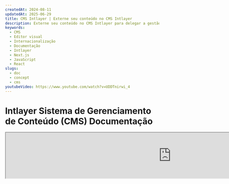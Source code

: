 ```yaml
---
createdAt: 2024-08-11
updatedAt: 2025-06-29
title: CMS Intlayer | Externe seu conteúdo no CMS Intlayer
description: Externe seu conteúdo no CMS Intlayer para delegar a gestão do seu conteúdo ao seu time.
keywords:
  - CMS
  - Editor visual
  - Internacionalização
  - Documentação
  - Intlayer
  - Next.js
  - JavaScript
  - React
slugs:
  - doc
  - concept
  - cms
youtubeVideo: https://www.youtube.com/watch?v=UDDTnirwi_4
---
```


# Intlayer Sistema de Gerenciamento de Conteúdo (CMS) Documentação

<iframe title="Visual Editor + CMS for Your Web App: Intlayer Explained" class="m-auto aspect-[16/9] w-full overflow-hidden rounded-lg border-0" allow="autoplay; gyroscope;" loading="lazy" width="1080" height="auto" src="https://www.youtube.com/embed/UDDTnirwi_4?autoplay=0&amp;origin=http://intlayer.org&amp;controls=0&amp;rel=1"/>

O Intlayer CMS é um aplicativo que permite externalizar o conteúdo de um projeto Intlayer.

Para isso, o Intlayer introduz o conceito de 'dicionários distantes'.

![Interface do Intlayer CMS](https://github.com/aymericzip/intlayer/blob/main/docs/assets/CMS.png)

## Entendendo os dicionários distantes

O Intlayer faz uma distinção entre dicionários 'locais' e 'distantes'.

- Um dicionário 'local' é um dicionário declarado no seu projeto Intlayer. Como o arquivo de declaração de um botão ou sua barra de navegação. Externalizar seu conteúdo não faz sentido neste caso, pois este conteúdo não deve mudar frequentemente.

- Um dicionário 'distante' é um dicionário gerenciado através do Intlayer CMS. Ele pode ser útil para permitir que sua equipe gerencie seu conteúdo diretamente no site e também tem como objetivo usar recursos de teste A/B e otimização automática de SEO.

## Editor visual vs CMS

O [Editor Visual Intlayer](https://github.com/aymericzip/intlayer/blob/main/docs/docs/pt/intlayer_visual_editor.md) é uma ferramenta que permite gerenciar seu conteúdo em um editor visual para dicionários locais. Uma vez feita uma alteração, o conteúdo será substituído na base de código. Isso significa que o aplicativo será reconstruído e a página será recarregada para exibir o novo conteúdo.

Em contraste, o Intlayer CMS é uma ferramenta que permite gerenciar seu conteúdo em um editor visual para dicionários distantes. Uma vez feita uma alteração, o conteúdo **não** impactará sua base de código. E o site exibirá automaticamente o conteúdo alterado.

## Integração

Para mais detalhes sobre como instalar o pacote, veja a seção relevante abaixo:

### Integração com Next.js

Para integração com Next.js, consulte o [guia de configuração](https://github.com/aymericzip/intlayer/blob/main/docs/docs/pt/intlayer_with_nextjs_15.md).

### Integração com Create React App

Para integração com Create React App, consulte o [guia de configuração](https://github.com/aymericzip/intlayer/blob/main/docs/docs/pt/intlayer_with_create_react_app.md).

### Integração com Vite + React

Para integração com Vite + React, consulte o [guia de configuração](https://github.com/aymericzip/intlayer/blob/main/docs/docs/pt/intlayer_with_vite+react.md).

## Configuração

No arquivo de configuração do Intlayer, você pode personalizar as configurações do CMS:

```typescript fileName="intlayer.config.ts" codeFormat="typescript"
import type { IntlayerConfig } from "intlayer";

const config: IntlayerConfig = {
  // ... outras configurações
  editor: {
    /**
     * Obrigatório
     *
     * A URL do aplicativo.
     * Esta é a URL direcionada pelo editor visual.
     */
    applicationURL: process.env.INTLAYER_APPLICATION_URL,

    /**
     * Obrigatório
     *
     * O ID do cliente e o segredo do cliente são necessários para habilitar o editor.
     * Eles permitem identificar o usuário que está editando o conteúdo.
     * Eles podem ser obtidos criando um novo cliente no Intlayer Dashboard - Projetos (https://intlayer.org/dashboard/projects).
     * clientId: process.env.INTLAYER_CLIENT_ID,
     * clientSecret: process.env.INTLAYER_CLIENT_SECRET,
     */
    clientId: process.env.INTLAYER_CLIENT_ID,
    clientSecret: process.env.INTLAYER_CLIENT_SECRET,

    /**
     * Opcional
     *
     * Caso você esteja hospedando o Intlayer CMS, pode definir a URL do CMS.
     *
     * A URL do Intlayer CMS.
     * Por padrão, está definido como https://intlayer.org
     */
    cmsURL: process.env.INTLAYER_CMS_URL,

    /**
     * Opcional
     *
     * Caso você esteja hospedando o Intlayer CMS, pode definir a URL do backend.
     *
     * A URL do backend do Intlayer CMS.
     * Por padrão, está definido como https://back.intlayer.org
     */
    backendURL: process.env.INTLAYER_BACKEND_URL,
  },
};

export default config;
```

```javascript fileName="intlayer.config.mjs" codeFormat="esm"
/** @type {import('intlayer').IntlayerConfig} */
const config = {
  // ... outras configurações
  editor: {
    /**
     * Obrigatório
     *
     * A URL do aplicativo.
     * Esta é a URL direcionada pelo editor visual.
     */
    applicationURL: process.env.INTLAYER_APPLICATION_URL,

    /**
     * Obrigatório
     *
     * O ID do cliente e o segredo do cliente são necessários para habilitar o editor.
     * Eles permitem identificar o usuário que está editando o conteúdo.
     * Eles podem ser obtidos criando um novo cliente no Intlayer Dashboard - Projetos (https://intlayer.org/dashboard/projects).
     * clientId: process.env.INTLAYER_CLIENT_ID,
     * clientSecret: process.env.INTLAYER_CLIENT_SECRET,
     */
    clientId: process.env.INTLAYER_CLIENT_ID,
    clientSecret: process.env.INTLAYER_CLIENT_SECRET,

    /**
     * Opcional
     *
     * Caso você esteja hospedando o Intlayer CMS, pode definir a URL do CMS.
     *
     * A URL do Intlayer CMS.
     * Por padrão, está definido como https://intlayer.org
     */
    cmsURL: process.env.INTLAYER_CMS_URL,

    /**
     * Opcional
     *
     * Caso você esteja hospedando o Intlayer CMS, pode definir a URL do backend.
     *
     * A URL do backend do Intlayer CMS.
     * Por padrão, está definido como https://back.intlayer.org
     */
    backendURL: process.env.INTLAYER_BACKEND_URL,
  },
};

export default config;
```

```javascript fileName="intlayer.config.cjs" codeFormat="commonjs"
/** @type {import('intlayer').IntlayerConfig} */
const config = {
  // ... outras configurações
  editor: {
    /**
     * Obrigatório
     *
     * A URL do aplicativo.
     * Esta é a URL direcionada pelo editor visual.
     */
    applicationURL: process.env.INTLAYER_APPLICATION_URL,

    /**
     * Obrigatório
     *
     * O ID do cliente e o segredo do cliente são necessários para habilitar o editor.
     * Eles permitem identificar o usuário que está editando o conteúdo.
     * Eles podem ser obtidos criando um novo cliente no Intlayer Dashboard - Projetos (https://intlayer.org/dashboard/projects).
     * clientId: process.env.INTLAYER_CLIENT_ID,
     * clientSecret: process.env.INTLAYER_CLIENT_SECRET,
     */
    clientId: process.env.INTLAYER_CLIENT_ID,
    clientSecret: process.env.INTLAYER_CLIENT_SECRET,

    /**
     * Opcional
     *
     * Caso você esteja hospedando o Intlayer CMS, pode definir a URL do CMS.
     *
     * A URL do Intlayer CMS.
     * Por padrão, está definido como https://intlayer.org
    /**
     * Opcional
     *
     * Caso você esteja hospedando o Intlayer CMS, pode definir a URL do backend.
     *
     * A URL do backend do Intlayer CMS.
     * Por padrão, está definido como https://back.intlayer.org
     */
    backendURL: process.env.INTLAYER_BACKEND_URL,
  },
};

module.exports = config;
```

> Se você não tiver um ID de cliente e um segredo de cliente, pode obtê-los criando um novo cliente no [Intlayer Dashboard - Projetos](https://intlayer.org/dashboard/projects).

> Para ver todos os parâmetros disponíveis, consulte a [documentação de configuração](https://github.com/aymericzip/intlayer/blob/main/docs/docs/pt/configuration.md).

## Usando o CMS

### Enviar sua configuração

Para configurar o Intlayer CMS, você pode usar os comandos do [intlayer CLI](https://github.com/aymericzip/intlayer/tree/main/docs/pt/intlayer_cli.md).

```bash
npx intlayer config push
```

> Se você usar variáveis de ambiente no arquivo `intlayer.config.ts`, pode especificar o ambiente desejado usando o argumento `--env`:

```bash
npx intlayer config push --env production
```

Este comando carrega sua configuração para o Intlayer CMS.

### Enviar um dicionário

Para transformar seus dicionários locais em um dicionário remoto, você pode usar os comandos do [intlayer CLI](https://github.com/aymericzip/intlayer/tree/main/docs/pt/intlayer_cli.md).

```bash
npx intlayer dictionary push -d my-first-dictionary-key
```

> Se você usar variáveis de ambiente no arquivo `intlayer.config.ts`, pode especificar o ambiente desejado usando o argumento `--env`:

```bash
npx intlayer dictionary push -d my-first-dictionary-key --env production
```

Este comando carrega seus dicionários de conteúdo iniciais, tornando-os disponíveis para busca assíncrona e edição através da plataforma Intlayer.

### Editar o dicionário

Então, você poderá ver e gerenciar seu dicionário no [Intlayer CMS](https://intlayer.org/dashboard/content).

## Hot reloading

O Intlayer CMS é capaz de recarregar os dicionários automaticamente quando uma alteração é detectada.

Sem o hot reloading, será necessário um novo build do aplicativo para exibir o novo conteúdo.
Ao ativar a configuração [`hotReload`](https://intlayer.org/doc/concept/configuration#editor-configuration), o aplicativo substituirá automaticamente o conteúdo atualizado quando ele for detectado.

```typescript fileName="intlayer.config.ts" codeFormat="typescript"
import type { IntlayerConfig } from "intlayer";

const config: IntlayerConfig = {
  // ... outras configurações
  editor: {
    // ... outras configurações

    /**
     * Indica se o aplicativo deve recarregar automaticamente as configurações de localidade quando uma alteração for detectada.
     * Por exemplo, quando um novo dicionário é adicionado ou atualizado, o aplicativo atualizará o conteúdo exibido na página.
     *
     * Como o hot reloading requer uma conexão contínua com o servidor, ele está disponível apenas para clientes do plano `enterprise`.
     *
     * Padrão: false
     */
    hotReload: true,
  },
};

export default config;
```

```javascript fileName="intlayer.config.mjs" codeFormat="esm"
/** @type {import('intlayer').IntlayerConfig} */
const config = {
  // ... outras configurações
  editor: {
    // ... outras configurações

    /**
     * Indica se o aplicativo deve recarregar automaticamente as configurações de localidade quando uma alteração for detectada.
     * Por exemplo, quando um novo dicionário é adicionado ou atualizado, o aplicativo atualizará o conteúdo exibido na página.
     *
     * Como o hot reloading requer uma conexão contínua com o servidor, ele está disponível apenas para clientes do plano `enterprise`.
     *
     * Padrão: false
     */
    hotReload: true,
  },
};

export default config;
```

```javascript fileName="intlayer.config.cjs" codeFormat="commonjs"
/** @type {import('intlayer').IntlayerConfig} */
const config = {
  // ... outras configurações
  editor: {
    // ... outras configurações

    /**
     * Indica se o aplicativo deve recarregar automaticamente as configurações de localidade quando uma alteração for detectada.
     * Por exemplo, quando um novo dicionário é adicionado ou atualizado, o aplicativo atualizará o conteúdo exibido na página.
     *
     * Como o hot reloading requer uma conexão contínua com o servidor, ele está disponível apenas para clientes do plano `enterprise`.
     *
     * Padrão: false
     */
    hotReload: true,
  },
};

module.exports = config;
```

O hot reloading substitui o conteúdo tanto no lado do servidor quanto no lado do cliente.

- No lado do servidor, você deve garantir que o processo do aplicativo tenha acesso de gravação ao diretório `.intlayer/dictionaries`.
- No lado do cliente, o hot reloading permite que o aplicativo recarregue o conteúdo no navegador, sem a necessidade de recarregar a página. No entanto, este recurso está disponível apenas para componentes clientes.
  > Como o hot reloading requer uma conexão contínua com o servidor usando um `EventListener`, ele está disponível apenas para clientes do plano `enterprise`.

## Depuração

Se você encontrar problemas com o CMS, verifique o seguinte:

- O aplicativo está em execução.

- As configurações do [`editor`](https://intlayer.org/doc/concept/configuration#editor-configuration) estão corretamente definidas no arquivo de configuração do Intlayer.

  - Campos obrigatórios:
    - A URL do aplicativo deve corresponder à que você definiu na configuração do editor (`applicationURL`).
    - A URL do CMS

- Certifique-se de que a configuração do projeto foi enviada para o Intlayer CMS.
- O editor visual usa um iframe para exibir seu site. Certifique-se de que a Política de Segurança de Conteúdo (CSP) do seu site permita a URL do CMS como `frame-ancestors` ('https://intlayer.org' por padrão). Verifique o console do editor para quaisquer erros.

## Histórico do Documento

- 5.5.10 - 2025-06-29: Histórico inicial
